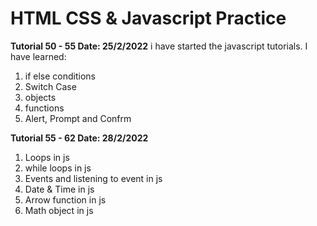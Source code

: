 # HTML CSS & Javascript Practice

**Tutorial 50 - 55  Date: 25/2/2022**
i have started the javascript tutorials.
I have learned:
1) if else conditions
2) Switch Case
3) objects
4) functions
5) Alert, Prompt and Confrm


**Tutorial 55 - 62 Date: 28/2/2022**
1) Loops in js
2) while loops in js
3) Events and listening to event in js
4) Date & Time in js
5) Arrow function in js
5) Math object in js
